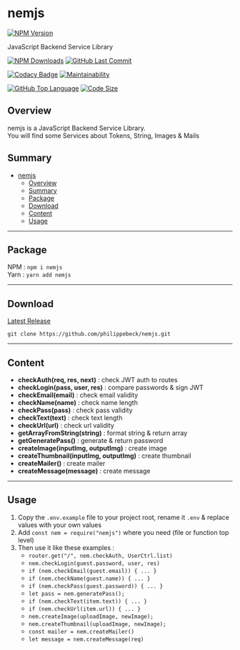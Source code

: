 # nemjs

[![NPM Version](https://badgen.net/npm/v/nemjs)](https://www.npmjs.com/package/nemjs)

JavaScript Backend Service Library

[![NPM Downloads](https://badgen.net/npm/dt/nemjs)](https://www.npmjs.com/package/nemjs)
[![GitHub Last Commit](https://img.shields.io/github/last-commit/philippebeck/nemjs.svg?label=Last+Commit)](https://github.com/philippebeck/nemjs/commits/master)

[![Codacy Badge](https://app.codacy.com/project/badge/Grade/6fe8d75b9343429d9b3587e622ac79c9)](https://www.codacy.com/gh/philippebeck/nemjs/dashboard)
[![Maintainability](https://api.codeclimate.com/v1/badges/0641edca905dbe1671ea/maintainability)](https://codeclimate.com/github/philippebeck/nemjs/maintainability)

[![GitHub Top Language](https://img.shields.io/github/languages/top/philippebeck/nemjs.svg?label=JavaScript)](https://github.com/philippebeck/nemjs)
[![Code Size](https://img.shields.io/github/languages/code-size/philippebeck/nemjs.svg?label=Code+Size)](https://github.com/philippebeck/nemjs/tree/master)

## Overview

nemjs is a JavaScript Backend Service Library.  
You will find some Services about Tokens, String, Images & Mails  

## Summary

- [nemjs](#nemjs)
  - [Overview](#overview)
  - [Summary](#summary)
  - [Package](#package)
  - [Download](#download)
  - [Content](#content)
  - [Usage](#usage)

---

## Package

NPM : `npm i nemjs`  
Yarn : `yarn add nemjs`  

---

## Download

[Latest Release](https://github.com/philippebeck/nemjs/releases)  

`git clone https://github.com/philippebeck/nemjs.git`  
  
---

## Content

-   **checkAuth(req, res, next)** : check JWT auth to routes  
-   **checkLogin(pass, user, res)** : compare passwords & sign JWT  
-   **checkEmail(email)** : check email validity  
-   **checkName(name)** : check name length  
-   **checkPass(pass)** : check pass validity  
-   **checkText(text)** : check text length  
-   **checkUrl(url)** : check url validity  
-   **getArrayFromString(string)** : format string & return array   
-   **getGeneratePass()** : generate & return password  
-   **createImage(inputImg, outputImg)** : create image  
-   **createThumbnail(inputImg, outputImg)** : create thumbnail  
-   **createMailer()** : create mailer  
-   **createMessage(message)** : create message  

---

## Usage

1.  Copy the `.env.example` file to your project root, rename it `.env` & replace values with your own values
2.  Add `const nem = require("nemjs")` where you need (file or function top level)
3.  Then use it like these examples : 
    -  `router.get("/", nem.checkAuth, UserCtrl.list)`  
    -  `nem.checkLogin(guest.password, user, res)`  
    -  `if (nem.checkEmail(guest.email)) { ... }`  
    -  `if (nem.checkName(guest.name)) { ... }`  
    -  `if (nem.checkPass(guest.password)) { ... }`  
    -  `let pass = nem.generatePass();`  
    -  `if (nem.checkText(item.text)) { ... }`  
    -  `if (nem.checkUrl(item.url)) { ... }`  
    -  `nem.createImage(uploadImage, newImage);`  
    -  `nem.createThumbnail(uploadImage, newImage);`  
    -  `const mailer = nem.createMailer()`  
    -  `let message = nem.createMessage(req)`  
